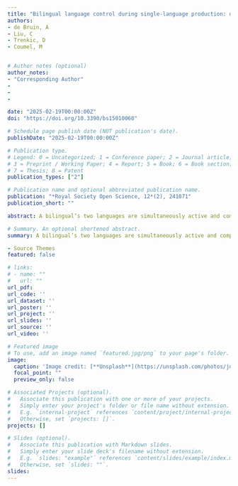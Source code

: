```yaml
---
title: "Bilingual language control during single-language production: does relocation to a new linguistic environment change it?"
authors:
- de Bruin, A
- Liu, C
- Trenkic, D
- Coumel, M


# Author notes (optional)
author_notes:
- "Corresponding Author"
- 
-
- 

date: "2025-02-19T00:00:00Z"
doi: "https://doi.org/10.3390/bs15010060"

# Schedule page publish date (NOT publication's date).
publishDate: "2025-02-19T00:00:00Z"

# Publication type.
# Legend: 0 = Uncategorized; 1 = Conference paper; 2 = Journal article;
# 3 = Preprint / Working Paper; 4 = Report; 5 = Book; 6 = Book section;
# 7 = Thesis; 8 = Patent
publication_types: ["2"]

# Publication name and optional abbreviated publication name.
publication: "*Royal Society Open Science, 12*(2), 241071"
publication_short: ""

abstract: A bilingual’s two languages are simultaneously active and competing for selection, even when only one language is used. To manage this competition, bilinguals apply language control. We examined how bilinguals apply control across two single-language tasks and how this language control might adapt to the language environment bilinguals live in. We conducted a longitudinal study with Mandarin–English bilinguals who moved from China to the UK and a control group staying in China. Participants completed a picture-naming task and a verbal-fluency task twice, approximately seven months apart. We examined language order effects by comparing performance in each language when it was used first versus after the other language. While the L2 benefited from being used second, L1 performance benefited less or even deteriorated after L2 use. This suggests bilinguals proactively applied language control, especially during L2 use, to manage the anticipated language competition from the L1. However, these effects did not change after relocation to the UK, nor did they differ between the groups. This suggests that while language control is a core part of language production, the language environment a bilingual lives in might not have a defining impact on the exact way this language control is applied.

# Summary. An optional shortened abstract.
summary: A bilingual’s two languages are simultaneously active and competing for selection, even when only one language is used...

- Source Themes
featured: false

# links:
# - name: ""
#   url: ""
url_pdf: 
url_code: ''
url_dataset: ''
url_poster: ''
url_project: ''
url_slides: ''
url_source: ''
url_video: ''

# Featured image
# To use, add an image named `featured.jpg/png` to your page's folder. 
image:
  caption: 'Image credit: [**Unsplash**](https://unsplash.com/photos/jdD8gXaTZsc)'
  focal_point: ""
  preview_only: false

# Associated Projects (optional).
#   Associate this publication with one or more of your projects.
#   Simply enter your project's folder or file name without extension.
#   E.g. `internal-project` references `content/project/internal-project/index.md`.
#   Otherwise, set `projects: []`.
projects: []

# Slides (optional).
#   Associate this publication with Markdown slides.
#   Simply enter your slide deck's filename without extension.
#   E.g. `slides: "example"` references `content/slides/example/index.md`.
#   Otherwise, set `slides: ""`.
slides:
---
```

